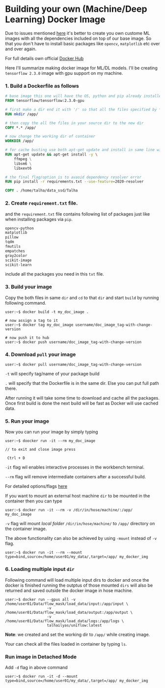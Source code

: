 # Building your own (Machine/Deep Learning) Docker Image

Due to issues mentioned [here](https://github.com/Mr-TalhaIlyas/Setting-up-Deep-Learning-Server-Docker/blob/main/README.md#issues) it's better to create you own custome ML images with all the dependencies included on top of our base image. So that you don't have to install basic packages like  `opencv`, `matplotlib` etc over and over again.

For full details own official [Docker Hub](https://docs.docker.com/develop/develop-images/dockerfile_best-practices/)

Here I'll summarize making docker image for ML/DL models. I'll be creating `tensorflow 2.3.0` image with gpu support on my machine.

### 1. Build a Dockerfile as follows
```Dockerfile
# base image this one will have the OS, python and pip already installed in it.
FROM tensorflow/tensorflow:2.3.0-gpu

# first make a dir end it with '/' so that all the files specified by * will copied to the new dir
RUN mkdir /app/

# then copy the all the files in your source dir to the new dir
COPY *.* /app/

# now change the working dir of container
WORKDIR /app/

# for cache busting use both apt-get update and install in same line with &&
RUN apt-get update && apt-get install -y \  
    ffmpeg \
    libsm6 \
    libxext6

# the final flag/option is to avaoid dependency resolver error
RUN pip install -r requirements.txt --use-feature=2020-resolver

COPY . /home/talha/data_ssd/Talha
```
### 2. Create `requirement.txt` file.
and the `requirement.txt` file contains following list of packages just like when installing packages via `pip`.

```txt
opencv-python
matplotlib
pillow
tqdm
fmutils
empatches
gray2color
scikit-image
scikit-learn
```
include all the packages you need in this `txt` file.


### 3. Build your image
Copy the both files in same `dir` and `cd` to that `dir` and start `build` by running following command.

```console
user:~$ docker build -t my_doc_image .

# now assign a tag to it
user:~$ docker tag my_doc_image username/doc_image_tag-with-change-version

# now push it to hub
user:~$ docker push username/doc_image_tag-with-change-version

```

### 4. Download `pull` your image

```console
user:~$ docker pull username/doc_image_tag-with-change-version
```
`-t` will specify tag/name of your package build

`.` will specify that the Dockerfile is in the same dir. Else you can put full path there.

After running it will take some time to download and cache all the packages. Once first build is done the next build will be fast as Docker will use cached data.

### 5. Run your image

Now you can run your image by simply typing

```console
user:~$ doocker run -it --rm my_doc_image

// to exit and close image press
 
 Ctrl + D
```
`-it` flag wil enables interactive processes in the workbench terminal.

`--rm` flag will remove intermediate containers after a successful build.

For detailed options/flags [here](https://docs.docker.com/engine/reference/commandline/build/)

If you want to mount an external host machine `dir` to be mounted in the container then you can type

```console
user:~$ docker run -it --rm -v /dir/in/hose/machine/:/app/ my_doc_image
```
`-v` flag will mount *local folder* `/dir/in/hose/machine/` to `/app/` directory on the container image.

The above functionality can also be achieved by using `-mount` instead of `-v` flag.

```console
user:~$ docker run -it --rm --mount type=bind,source=/home/user01/my_data/,target=/app/ my_docker_img

```

### 6. Loading multiple input `dir`

Following command will load multiple input dirs to docker and once the docker is finished running the outptus of those mounted `dirs` will also be returned and saved outside the docker image in hose machine.

```console
user:~$ docker run --gpus all -v /home/user01/Data/flow_mask/load_data/input:/app/input \
                   -v /home/user01/Data/flow_mask/load_data/output:/app/output \
                   -v /home/user01/Data/flow_mask/load_data/logs:/app/logs \
                   talhailyas/uniflow:latest
```

**Note**: we created and set the working dir to `/app/` while creating image.

Your can check all the files loaded in container by typing `ls`.

### Run image in Detached Mode

Add `-d` flag in above command
```console
user:~$ docker run -it -d --mount type=bind,source=/home/user01/my_data/,target=/app/ my_docker_img
```

